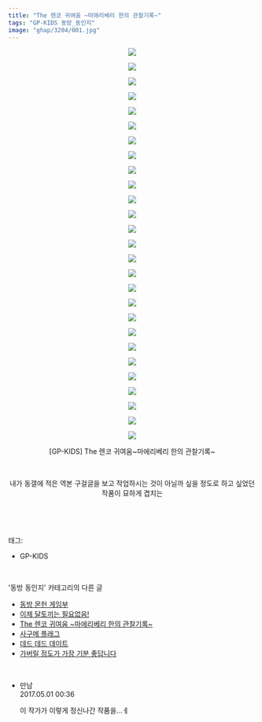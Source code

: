 ```yaml
---
title: "The 렌코 귀여움 ~마에리베리 한의 관찰기록~"
tags: "GP-KIDS 동방_동인지"
image: "ghap/3204/001.jpg"
---
```

<div class="article">
<p style="text-align: center; clear: none; float: none;"><img src="{{ site.nasurl }}/ghap/3204/001.jpg"/></p>
<p style="text-align: center; clear: none; float: none;"><img src="{{ site.nasurl }}/ghap/3204/002.jpg"/></p>
<p style="text-align: center; clear: none; float: none;"><img src="{{ site.nasurl }}/ghap/3204/003.jpg"/></p>
<p style="text-align: center; clear: none; float: none;"><img src="{{ site.nasurl }}/ghap/3204/004.jpg"/></p>
<p style="text-align: center; clear: none; float: none;"><img src="{{ site.nasurl }}/ghap/3204/005.jpg"/></p>
<p style="text-align: center; clear: none; float: none;"><img src="{{ site.nasurl }}/ghap/3204/006.jpg"/></p>
<p style="text-align: center; clear: none; float: none;"><img src="{{ site.nasurl }}/ghap/3204/007.jpg"/></p>
<p style="text-align: center; clear: none; float: none;"><img src="{{ site.nasurl }}/ghap/3204/008.jpg"/></p>
<p style="text-align: center; clear: none; float: none;"><img src="{{ site.nasurl }}/ghap/3204/009.jpg"/></p>
<p style="text-align: center; clear: none; float: none;"><img src="{{ site.nasurl }}/ghap/3204/010.jpg"/></p>
<p style="text-align: center; clear: none; float: none;"><img src="{{ site.nasurl }}/ghap/3204/011.jpg"/></p>
<p style="text-align: center; clear: none; float: none;"><img src="{{ site.nasurl }}/ghap/3204/012.jpg"/></p>
<p style="text-align: center; clear: none; float: none;"><img src="{{ site.nasurl }}/ghap/3204/013.jpg"/></p>
<p style="text-align: center; clear: none; float: none;"><img src="{{ site.nasurl }}/ghap/3204/014.jpg"/></p>
<p style="text-align: center; clear: none; float: none;"><img src="{{ site.nasurl }}/ghap/3204/015.jpg"/></p>
<p style="text-align: center; clear: none; float: none;"><img src="{{ site.nasurl }}/ghap/3204/016.jpg"/></p>
<p style="text-align: center; clear: none; float: none;"><img src="{{ site.nasurl }}/ghap/3204/017.jpg"/></p>
<p style="text-align: center; clear: none; float: none;"><img src="{{ site.nasurl }}/ghap/3204/018.jpg"/></p>
<p style="text-align: center; clear: none; float: none;"><img src="{{ site.nasurl }}/ghap/3204/019.jpg"/></p>
<p style="text-align: center; clear: none; float: none;"><img src="{{ site.nasurl }}/ghap/3204/020.jpg"/></p>
<p style="text-align: center; clear: none; float: none;"><img src="{{ site.nasurl }}/ghap/3204/021.jpg"/></p>
<p style="text-align: center; clear: none; float: none;"><img src="{{ site.nasurl }}/ghap/3204/022.jpg"/></p>
<p style="text-align: center; clear: none; float: none;"><img src="{{ site.nasurl }}/ghap/3204/023.jpg"/></p>
<p style="text-align: center; clear: none; float: none;"><img src="{{ site.nasurl }}/ghap/3204/024.jpg"/></p>
<p style="text-align: center; clear: none; float: none;"><img src="{{ site.nasurl }}/ghap/3204/025.jpg"/></p>
<p style="text-align: center; clear: none; float: none;"><img src="{{ site.nasurl }}/ghap/3204/026.jpg"/></p>
<p style="text-align: center; clear: none; float: none;"><img src="{{ site.nasurl }}/ghap/3204/027.jpg"/></p>
<p style="text-align: center; clear: none; float: none;">[GP-KIDS] The 렌코 귀여움~마에리베리 한의 관찰기록~</p>
<p style="text-align: center; clear: none; float: none;"><br/></p>
<p style="text-align: center; clear: none; float: none;">내가 동갤에 적은 역본 구걸글을 보고 작업하시는 것이 아닐까 싶을 정도로 하고 싶었던 작품이 묘하게 겹치는</p>
<p><br/></p>
</div><br/>
<div class="tagTrail">
<p>태그: </p>
<ul>
<li>GP-KIDS</li>
</ul>
</div><br/>
<div class="another">
<p>'동방 동인지' 카테고리의 다른 글</p>
<ul>
<li><a href="/2017-04-20-ghap_3207">동방 몬헌 게임부</a></li>
<li><a href="/2017-04-20-ghap_3205">이제 달토끼는 필요없음!</a></li>
<li><a href="/2017-04-20-ghap_3204">The 렌코 귀여움 ~마에리베리 한의 관찰기록~</a></li>
<li><a href="/2017-04-20-ghap_3203">사구메 플래그</a></li>
<li><a href="/2017-04-20-ghap_3201">데드 데드 데이트</a></li>
<li><a href="/2017-04-20-ghap_3200">가버릴 정도가 가장 기분 좋답니다</a></li>
</ul>
</div><br/>
<div class="cb_module cb_fluid">
<div class="cb_wrt cb_profile">
<div class="comment">
<ul>
<li class="cb_thumb_off" id="comment14978138">
<div class="cb_comment_area">
<div class="cb_info_area">
<div class="cb_section">
<span class="cb_nick_name">만남</span>
</div>
<div class="cb_section">
<span class="cb_date">2017.05.01 00:36 </span>
</div>
</div>
<div class="cb_dsc_comment">
<p class="cb_dsc">
											이 작가가 이렇게 정신나간 작품을...ㅔ
										</p>
</div>
</div></li>
</ul>
</div>
</div><!-- commentList close -->
</div><br/>
